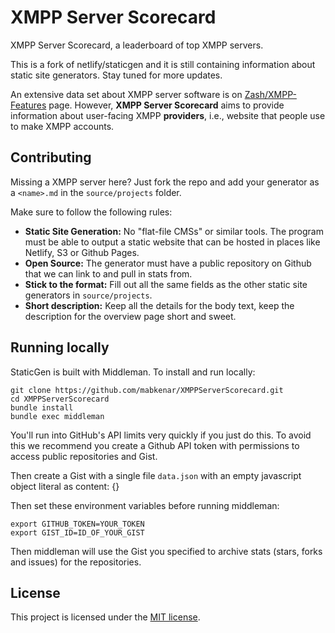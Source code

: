 #  XMPP Server Scorecard


XMPP Server Scorecard, a leaderboard of top XMPP servers.

This is a fork of netlify/staticgen and it is still containing information about static site generators. Stay tuned for more updates.

An extensive data set about XMPP server software is on [Zash/XMPP-Features](https://github.com/Zash/XMPP-Features) page. 
However, **XMPP Server Scorecard** aims to provide information about user-facing XMPP **providers**, i.e., website that people use to make XMPP accounts.


## Contributing

Missing a XMPP server here? Just fork the repo and add your generator
as a `<name>.md` in the `source/projects` folder.

Make sure to follow the following rules:

*   **Static Site Generation:** No "flat-file CMSs" or similar tools. The program must be able to output a static website that can be hosted in places like Netlify, S3 or Github Pages.
*   **Open Source:** The generator must have a public repository on Github that we can link to and pull in stats from.
*   **Stick to the format:** Fill out all the same fields as the other static site generators in `source/projects`.
*   **Short description:** Keep all the details for the body text, keep the description for the overview page short and sweet.

## Running locally

StaticGen is built with Middleman. To install and run locally:

    git clone https://github.com/mabkenar/XMPPServerScorecard.git
    cd XMPPServerScorecard
    bundle install
    bundle exec middleman

You'll run into GitHub's API limits very quickly if you just do this. To avoid this we recommend you create a Github API token with permissions to access public repositories and Gist.

Then create a Gist with a single file `data.json` with an empty javascript object literal as content: {}

Then set these environment variables before running middleman:

    export GITHUB_TOKEN=YOUR_TOKEN
    export GIST_ID=ID_OF_YOUR_GIST

Then middleman will use the Gist you specified to archive stats (stars, forks and issues) for the repositories.

## License
This project is licensed under the [MIT license](http://opensource.org/licenses/MIT).
